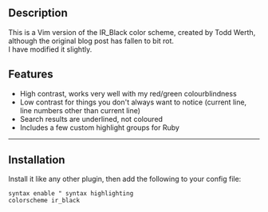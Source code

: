 ## Description

This is a Vim version of the IR_Black color scheme, created by Todd Werth, although the original blog post has fallen to bit rot.  
I have modified it slightly.

## Features

- High contrast, works very well with my red/green colourblindness
- Low contrast for things you don't always want to notice (current line, line numbers other than current line)
- Search results are underlined, not coloured
- Includes a few custom highlight groups for Ruby

---

## Installation

Install it like any other plugin, then add the following to your config file:

```
syntax enable " syntax highlighting
colorscheme ir_black
```
